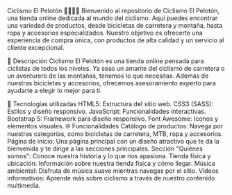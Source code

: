 Ciclismo El Pelotón 🚴‍♂️🚴‍♀️ Bienvenido al repositorio de Ciclismo El Pelotón, una tienda online dedicada al mundo del ciclismo. Aquí puedes encontrar una variedad de productos, desde bicicletas de carretera y montaña, hasta ropa y accesorios especializados. Nuestro objetivo es ofrecerte una experiencia de compra única, con productos de alta calidad y un servicio al cliente excepcional.

📌 Descripción Ciclismo El Pelotón es una tienda online pensada para ciclistas de todos los niveles. Ya seas un amante del ciclismo de carretera o un aventurero de las montañas, tenemos lo que necesitas. Además de nuestras bicicletas y accesorios, ofrecemos asesoramiento experto para ayudarte a elegir lo mejor para ti.

🔧 Tecnologías utilizadas HTML5: Estructura del sitio web. CSS3 (SASS): Estilos y diseño responsivo. JavaScript: Funcionalidades interactivas. Bootstrap 5: Framework para diseño responsivo. Font Awesome: Iconos y elementos visuales. 🌐 Funcionalidades Catálogo de productos: Navega por nuestras categorías, como bicicletas de carretera, MTB, ropa y accesorios. Página de inicio: Una página principal con un diseño atractivo que te da la bienvenida y te dirige a las secciones principales. Sección "Quiénes somos": Conoce nuestra historia y lo que nos apasiona. Tienda física y ubicación: Información sobre nuestra tienda física y cómo llegar. Música ambiental: Disfruta de música suave mientras navegas por el sitio. Videos informativos: Aprende más sobre ciclismo a través de nuestro contenido multimedia.
